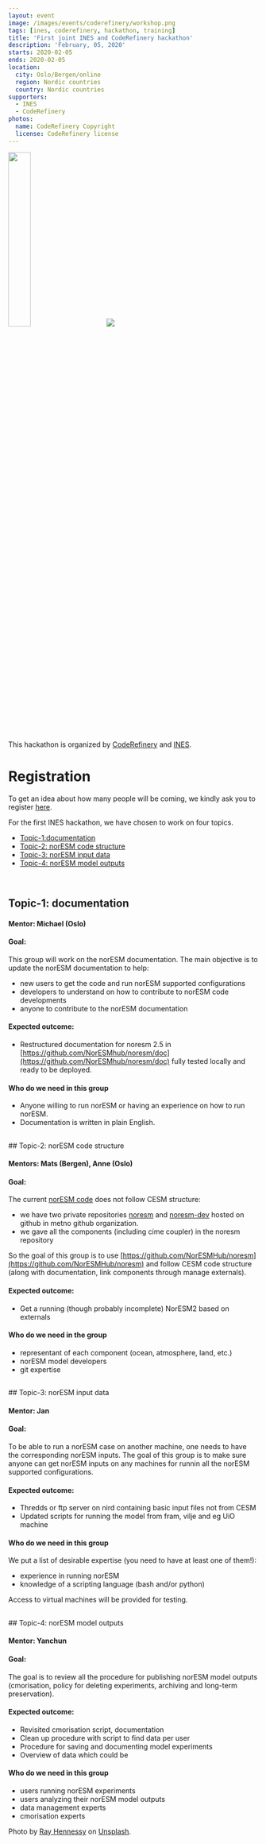 ```yaml
---
layout: event
image: /images/events/coderefinery/workshop.png
tags: [ines, coderefinery, hackathon, training]
title: 'First joint INES and CodeRefinery hackathon'
description: 'February, 05, 2020'
starts: 2020-02-05
ends: 2020-02-05
location:
  city: Oslo/Bergen/online
  region: Nordic countries
  country: Nordic countries
supporters:
  - INES
  - CodeRefinery
photos:
  name: CodeRefinery Copyright
  license: CodeRefinery license
---
```


<img src="https://coderefinery.org/assets/img/logos/coderefinery.png" width="30%"> &nbsp;&nbsp;&nbsp;&nbsp;&nbsp;&nbsp;&nbsp;&nbsp;&nbsp;&nbsp;&nbsp;<img src="https://www.mn.uio.no/geo/english/research/projects/ines/bilder/ines-250px.jpg">

This hackathon is organized by [CodeRefinery](https://coderefinery.org/) and [INES](https://www.norceresearch.no/prosjekter/infrastructure-for-norwegian-earth-system-modelling-ines).

# Registration

To get an idea about how many people will be coming, we kindly ask you to register [here](https://docs.google.com/forms/d/e/1FAIpQLSfXqBkzOGWvK6kuLUlDMJ2viFBCwEUSfOWjpyXHohSL8ncnsA/viewform).

For the first INES hackathon, we have chosen to work on four topics.

<ul>
<li><a href="#topic-1">Topic-1:documentation</a></li>
<li><a href="#topic-2">Topic-2: norESM code structure</a></li>
<li><a href="#topic-3">Topic-3: norESM input data</a></li>
<li><a href="#topic-4">Topic-4: norESM model outputs</a></li>
</ul>

<br>

<h2 id="topic-1"></h2>

## Topic-1: documentation

#### Mentor: Michael (Oslo)

#### Goal:

This group will work on the norESM documentation. The main objective is to update the norESM documentation to help:

- new users to get the code and run norESM supported configurations
- developers to understand on how to contribute to norESM code developments
- anyone to contribute to the norESM documentation
	
#### Expected outcome:

- Restructured documentation for noresm 2.5 in [https://github.com/NorESMhub/noresm/doc](https://github.com/NorESMhub/noresm/doc) fully tested locally and ready to be deployed.

#### Who do we need in this group

- Anyone willing to run norESM or having an experience on how to run norESM.
- Documentation is written in plain English.

<h2 id="topic-2"></h2>
## Topic-2: norESM code structure

#### Mentors: Mats (Bergen), Anne (Oslo)

#### Goal:

The current [norESM code](https://github.com/metno/noresm-dev) does not follow CESM structure:
- we have two private repositories [noresm](https://github.com/metno/noresm) and [noresm-dev](https://github.com/metno/noresm-dev) hosted on github in metno github organization.
- we gave all the components (including cime coupler) in the noresm repository

So the goal of this group is to use [https://github.com/NorESMHub/noresm](https://github.com/NorESMHub/noresm) and follow CESM code structure (along with documentation, link components through manage externals).

#### Expected outcome:

- Get a running (though probably incomplete) NorESM2 based on externals

#### Who do we need in the group

- representant of each component (ocean, atmosphere, land, etc.)
- norESM model developers
- git expertise

<h2 id="topic-3"></h2>
## Topic-3: norESM input data

#### Mentor: Jan

#### Goal:

To be able to run a norESM case on another machine, one needs to have the corresponding norESM inputs. The goal of this group is to make sure anyone can get norESM inputs on any machines for runnin all the norESM supported configurations.

#### Expected outcome:

- Thredds or ftp server on nird containing basic input files not from CESM
- Updated scripts for running the model from fram, vilje and eg UiO machine

#### Who do we need in this group

We put a list of desirable expertise (you need to have at least one of them!):

- experience in running norESM
- knowledge of a scripting language (bash and/or python)

Access to virtual machines will be provided for testing.

<h2 id="topic-4"></h2>
## Topic-4: norESM model outputs

#### Mentor: Yanchun

#### Goal:

The goal is to review all the procedure for publishing norESM model outputs (cmorisation, policy for deleting experiments, archiving and long-term preservation).


#### Expected outcome:

- Revisited cmorisation script, documentation
- Clean up procedure with script to find data per user
- Procedure for saving and documenting model experiments
- Overview of data which could be 

#### Who do we need in this group

- users running norESM experiments
- users analyzing their norESM model outputs
- data management experts
- cmorisation experts

<p>Photo by <a href="https://unsplash.com/@rayhennessy">Ray Hennessy</a> on <a href="https://unsplash.com/">Unsplash</a>.</p>


